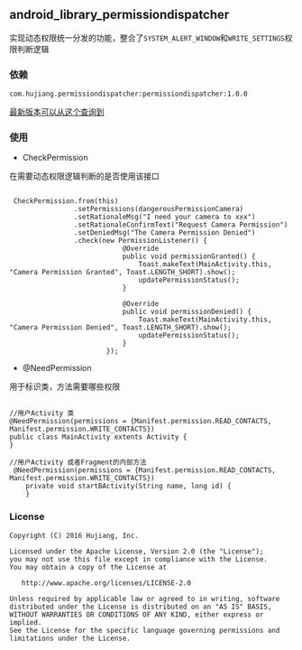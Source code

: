 android_library_permissiondispatcher
------------------------------------

实现动态权限统一分发的功能，整合了`SYSTEM_ALERT_WINDOW`和`WRITE_SETTINGS`权限判断逻辑

### 依赖

```
com.hujiang.permissiondispatcher:permissiondispatcher:1.0.0
```

[最新版本可以从这个查询到](https://bintray.com/firefly1126/maven/permissiondispatcher/view)

### 使用

* CheckPermission

在需要动态权限逻辑判断的是否使用该接口

```

 CheckPermission.from(this)
                .setPermissions(dangerousPermissionCamera)
                .setRationaleMsg("I need your camera to xxx")
                .setRationaleConfirmText("Request Camera Permission")
                .setDeniedMsg("The Camera Permission Denied")
                .check(new PermissionListener() {
                            @Override
                            public void permissionGranted() {
                                Toast.makeText(MainActivity.this, "Camera Permission Granted", Toast.LENGTH_SHORT).show();
                                updatePermissionStatus();
                            }

                            @Override
                            public void permissionDenied() {
                                Toast.makeText(MainActivity.this, "Camera Permission Denied", Toast.LENGTH_SHORT).show();
                                updatePermissionStatus();
                            }
                        });
```

* @NeedPermission

用于标识类，方法需要哪些权限

```

//用户Activity 类
@NeedPermission(permissions = {Manifest.permission.READ_CONTACTS, Manifest.permission.WRITE_CONTACTS})
public class MainActivity extents Activity {
}

//用户Activity 或者Fragment的内部方法
 @NeedPermission(permissions = {Manifest.permission.READ_CONTACTS, Manifest.permission.WRITE_CONTACTS})
    private void startBActivity(String name, long id) {
    }

```

### License

```
Copyright (C) 2016 Hujiang, Inc.

Licensed under the Apache License, Version 2.0 (the "License");
you may not use this file except in compliance with the License.
You may obtain a copy of the License at

   http://www.apache.org/licenses/LICENSE-2.0

Unless required by applicable law or agreed to in writing, software
distributed under the License is distributed on an "AS IS" BASIS,
WITHOUT WARRANTIES OR CONDITIONS OF ANY KIND, either express or implied.
See the License for the specific language governing permissions and
limitations under the License.
```


